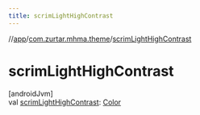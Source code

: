```yaml
---
title: scrimLightHighContrast
---
```

//[app](../../index.html)/[com.zurtar.mhma.theme](index.html)/[scrimLightHighContrast](scrim-light-high-contrast.html)



# scrimLightHighContrast



[androidJvm]\
val [scrimLightHighContrast](scrim-light-high-contrast.html): [Color](https://developer.android.com/reference/kotlin/androidx/compose/ui/graphics/Color.html)



